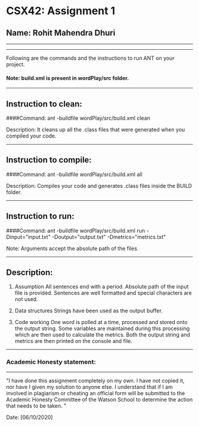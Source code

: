 # CSX42: Assignment 1
## Name: Rohit Mahendra Dhuri

-----------------------------------------------------------------------
-----------------------------------------------------------------------


Following are the commands and the instructions to run ANT on your project.
#### Note: build.xml is present in wordPlay/src folder.

-----------------------------------------------------------------------
## Instruction to clean:

####Command: ant -buildfile wordPlay/src/build.xml clean

Description: It cleans up all the .class files that were generated when you
compiled your code.

-----------------------------------------------------------------------
## Instruction to compile:

####Command: ant -buildfile wordPlay/src/build.xml all

Description: Compiles your code and generates .class files inside the BUILD folder.

-----------------------------------------------------------------------
## Instruction to run:

####Command: ant -buildfile wordPlay/src/build.xml run -Dinput="input.txt" -Doutput="output.txt" -Dmetrics="metrics.txt"

Note: Arguments accept the absolute path of the files.


-----------------------------------------------------------------------
## Description:

1. Assumption
All sentences end with a period.
Absolute path of the input file is provided.
Sentences are well formatted and special characters are not used.

2. Data structures
Strings have been used as the output buffer.

3. Code working
One word is polled at a time, processed and stored onto the output string.
Some variables are maintained during this processing which are then used to calculate the metrics.
Both the output string and metrics are then printed on the console and file.

-----------------------------------------------------------------------
### Academic Honesty statement:
-----------------------------------------------------------------------

"I have done this assignment completely on my own. I have not copied
it, nor have I given my solution to anyone else. I understand that if
I am involved in plagiarism or cheating an official form will be
submitted to the Academic Honesty Committee of the Watson School to
determine the action that needs to be taken. "

Date: [06/10/2020]


